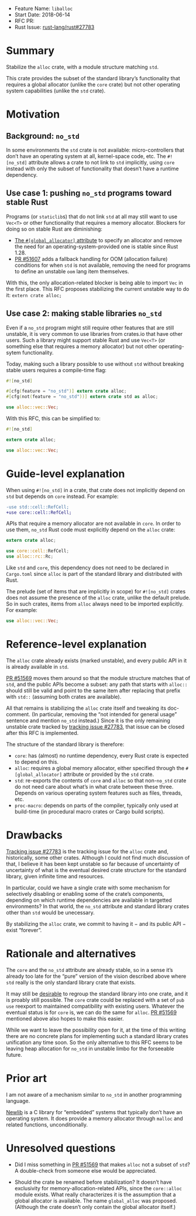 - Feature Name: `liballoc`
- Start Date: 2018-06-14
- RFC PR:
- Rust Issue: [rust-lang/rust#27783](https://github.com/rust-lang/rust/issues/27783)

# Summary
[summary]: #summary

Stabilize the `alloc` crate, with a module structure matching `std`.

This crate provides the subset of the standard library’s functionality that requires
a global allocator (unlike the `core` crate) but not other operating system
capabilities (unlike the `std` crate).


# Motivation
[motivation]: #motivation

## Background: `no_std`

In some environments the `std` crate is not available:
micro-controllers that don’t have an operating system at all, kernel-space code, etc.
The `#![no_std]` attribute allows a crate to not link to `std` implicitly,
using `core` instead with only the subset of functionality that doesn’t have a runtime dependency.

## Use case 1: pushing `no_std` programs toward stable Rust

Programs (or `staticlib`s) that do not link `std` at all may still want to use `Vec<T>`
or other functionality that requires a memory allocator.
Blockers for doing so on stable Rust are diminishing:

* [The `#[global_allocator]` attribute][global_allocator] to specify an allocator
  and remove the need for an operating-system-provided one is stable since Rust 1.28.
* [PR #51607] adds a fallback handling for OOM (allocation failure) conditions
  for when `std` is not available,
  removing the need for programs to define an unstable `oom` lang item themselves.

With this, the only allocation-related blocker is being able to import `Vec` in the first place.
This RFC proposes stabilizing the current unstable way to do it: `extern crate alloc;`

[global_allocator]: https://doc.rust-lang.org/nightly/std/alloc/#the-global_allocator-attribute
[PR #51607]: https://github.com/rust-lang/rust/pull/51607

## Use case 2: making stable libraries `no_std`

Even if a `no_std` program might still require other features that are still unstable,
it is very common to use libraries from crates.io that have other users.
Such a library might support stable Rust and use `Vec<T>`
(or something else that requires a memory allocator)
but not other operating-sytem functionality.

Today, making such a library possible to use without `std` without breaking stable users
requires a compile-time flag:

```rust
#![no_std]

#[cfg(feature = "no_std")] extern crate alloc;
#[cfg(not(feature = "no_std"))] extern crate std as alloc;

use alloc::vec::Vec;
```

With this RFC, this can be simplified to:

```rust
#![no_std]

extern crate alloc;

use alloc::vec::Vec;
```

# Guide-level explanation
[guide-level-explanation]: #guide-level-explanation

When using `#![no_std]` in a crate, that crate does not implicitly depend on `std`
but depends on `core` instead. For example:

```diff
-use std::cell::RefCell;
+use core::cell::RefCell;
```

APIs that require a memory allocator are not available in `core`.
In order to use them, `no_std` Rust code must explicitly depend on the `alloc` crate:

```rust
extern crate alloc;

use core::cell::RefCell;
use alloc::rc::Rc;
```

Like `std` and `core`, this dependency does not need to be declared in `Cargo.toml`
since `alloc` is part of the standard library and distributed with Rust.

The prelude (set of items that are implicitly in scope) for `#![no_std]` crates
does not assume the presence of the `alloc` crate, unlike the default prelude.
So in such crates, items from `alloc` always need to be imported explicitly.
For example:

```rust
use alloc::vec::Vec;
```


# Reference-level explanation
[reference-level-explanation]: #reference-level-explanation

The `alloc` crate already exists (marked unstable),
and every public API in it is already available in `std`.

[PR #51569] moves them around so that the module structure matches that of `std`,
and the public APIs become a subset:
any path that starts with `alloc::` should still be valid and point to the same item
after replacing that prefix with `std::` (assuming both crates are available).

All that remains is stabilizing the `alloc` crate itself and tweaking its doc-comment.
(In particular, removing the “not intended for general usage” sentence
and mention `no_std` instead.)
Since it is the only remaining unstable crate tracked by [tracking issue #27783],
that issue can be closed after this RFC is implemented.

The structure of the standard library is therefore:

* `core`: has (almost) no runtime dependency, every Rust crate is expected to depend on this.
* `alloc`: requires a global memory allocator,
  either specified through the `#[global_allocator]` attribute
  or provided by the `std` crate.
* `std`: re-exports the contents of `core` and `alloc`
  so that non-`no_std` crate do not need care about what’s in what crate between these three.
  Depends on various operating system features such as files, threads, etc.
* `proc-macro`: depends on parts of the compiler, typically only used at build-time
  (in procedural macro crates or Cargo build scripts).

[PR #51569]: https://github.com/rust-lang/rust/pull/51569
[tracking issue #27783]: https://github.com/rust-lang/rust/issues/27783


# Drawbacks
[drawbacks]: #drawbacks

[Tracking issue #27783] is the tracking issue for the `alloc` crate and, historically, some other crates.
Although I could not find much discussion of that, I believe it has been kept unstable so far
because of uncertainty of uncertainty of what is the eventual desired crate structure
for the standard library, given infinite time and resources.

In particular, could we have a single crate with some mechanism for selectively disabling
or enabling some of the crate’s components, depending on which runtime dependencies
are available in targetted environments?
In that world, the `no_std` attribute and standard library crates other than `std`
would be unecessary.

By stabilizing the `alloc` crate, we commit to having it − and its public API − exist “forever”.


# Rationale and alternatives
[alternatives]: #alternatives

The `core` and the `no_std` attribute are already stable,
so in a sense it’s already too late for the “pure” version of the vision described above
where `std` really is the only standard library crate that exists.

It may still be [desirable] to regroup the standard library into one crate,
and it is proably still possible.
The `core` crate could be replaced with a set of `pub use` reexport
to maintained compatibility with existing users.
Whatever the eventual status is for `core` is,
we can do the same for `alloc`.
[PR #51569] mentioned above also hopes to make this easier.

While we want to leave the possibility open for it,
at the time of this writing there are no concrete plans
for implementing such a standard library crates unification any time soon.
So the only alternative to this RFC seems to be
leaving heap allocation for `no_std` in unstable limbo for the forseeable future.

[desirable]: https://aturon.github.io/2018/02/06/portability-vision/#the-vision


# Prior art
[prior-art]: #prior-art

I am not aware of a mechanism similar to `no_std` in another programming language.

[Newlib] is a C library for “embedded” systems that typically don’t have an operating system.
It does provide a memory allocator through `malloc` and related functions, unconditionally.

[Newlib]: https://sourceware.org/newlib/


# Unresolved questions
[unresolved]: #unresolved-questions

* Did I miss something in [PR #51569] that makes `alloc` not a subset of `std`?
  A double-check from someone else would be appreciated.

* Should the crate be renamed before stabilization?
  It doesn’t have exclusivity for memory-allocation-related APIs,
  since the `core::alloc` module exists.
  What really characterizes it is the assumption that a global allocator is available.
  The name `global_alloc` was proposed.
  (Although the crate doesn’t only contain the global allocator itself.)
